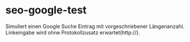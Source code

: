 # seo-google-test
Simuliert einen Google Suche Eintrag mit vorgeschriebener Längenanzahl. Linkeingabe wird ohne Protokollzusatz erwartet(http://).
